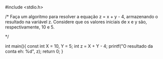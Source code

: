 #include <stdio.h>

/* 
Faça um algoritmo para resolver a equação z = x + y - 4, armazenando o resultado na variável z. 
Considere que os valores iniciais de x e y são, respectivamente, 10 e 5.

*/

int main(){
    const int X = 10, Y = 5; 
    int z = X + Y - 4;
    printf("O resultado da conta eh: %d", z); 
    return 0;
}
